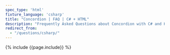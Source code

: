 ```yaml
---
spec_type: 'html'
fixture_language: 'csharp'
title: "Concordion | FAQ | C# + HTML"
description: "Frequently Asked Questions about Concordion with C# and HTML."
redirect_from: 
  - "/questions/csharp/"
---
```


{% include {{page.include}} %}
